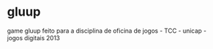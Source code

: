 # gluup
game gluup feito para a disciplina de oficina de jogos - TCC - unicap - jogos digitais 2013
